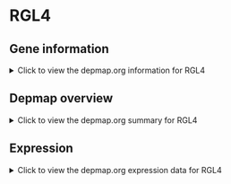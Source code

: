<h1>RGL4</h1>

<h2>Gene information</h2>
<details>
  <summary>Click to view the depmap.org information for RGL4</summary>
  <p><a href="https://depmap.org/portal/gene/RGL4?tab=about" target="_BLANK">Open page in a new tab...</a></p>
  <iframe src="https://depmap.org/portal/gene/RGL4?tab=about" style="border:none;width:100%;height:800px"></iframe>
</details>

<h2>Depmap overview</h2>
<details>
  <summary>Click to view the depmap.org summary for RGL4</summary>
  <p><a href="https://depmap.org/portal/gene/RGL4?tab=overview" target="_BLANK">Open page in a new tab...</a></p>
  <iframe src="https://depmap.org/portal/gene/RGL4?tab=overview" style="border:none;width:100%;height:800px"></iframe>
</details>

<h2>Expression</h2>
<details>
  <summary>Click to view the depmap.org expression data for RGL4</summary>
  <p><a href="https://depmap.org/portal/gene/RGL4?tab=characterization" target="_BLANK">Open page in a new tab...</a></p>
  <iframe src="https://depmap.org/portal/gene/RGL4?tab=characterization" style="border:none;width:100%;height:800px"></iframe>
</details>


<!--
<h2>Reactome Pathway diagram</h2>
<details>
  <summary>Click to view the Reactome pathway for RGL4</summary>
  <p><a href="PURL" target="_BLANK">Open page in a new tab...</a></p>
  PNAME
</details>
-->


